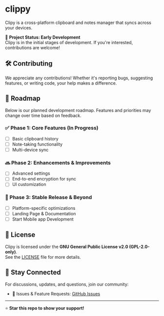 # clippy
Clipy is a cross-platform clipboard and notes manager that syncs across your devices.

🚀 **Project Status: Early Development**  
Clipy is in the initial stages of development. If you're interested, contributions are welcome!  

## 🛠 Contributing  
We appreciate any contributions! Whether it's reporting bugs, suggesting features, or writing code, your help makes a difference.

## 📌 Roadmap  
Below is our planned development roadmap. Features and priorities may change over time based on feedback.  

### ✅ Phase 1: Core Features (In Progress)  
- [ ] Basic clipboard history  
- [ ] Note-taking functionality  
- [ ] Multi-device sync  

### 🔜 Phase 2: Enhancements & Improvements  
- [ ] Advanced settings
- [ ] End-to-end encryption for sync  
- [ ] UI customization  

### 🚀 Phase 3: Stable Release & Beyond  
- [ ] Platform-specific optimizations  
- [ ] Landing Page & Documentation
- [ ] Start Mobile app Development 

## 📄 License  
Clipy is licensed under the **GNU General Public License v2.0 (GPL-2.0-only)**.  
See the [LICENSE](./LICENSE) file for more details.  

## 💬 Stay Connected  
For discussions, updates, and questions, join our community:  
- 📌 Issues & Feature Requests: [GitHub Issues](https://github.com/dhanushl0l/clippy/issues)  

---  
⭐ **Star this repo to show your support!**  
